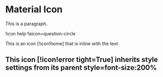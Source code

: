 # Material Icon

This is a paragraph.

!icon help faicon=question-circle

This is an icon [!icon!home] that is inline with the text.

## This icon [!icon!error tight=True] inherits style settings from its parent style=font-size:200%
